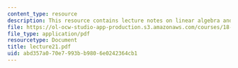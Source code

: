 ```yaml
---
content_type: resource
description: This resource contains lecture notes on linear algebra and T-duality.
file: https://ol-ocw-studio-app-production.s3.amazonaws.com/courses/18-969-topics-in-geometry-dirac-geometry-fall-2006/abd357a070e7993bb9806e0242364cb1_lecture21.pdf
file_type: application/pdf
resourcetype: Document
title: lecture21.pdf
uid: abd357a0-70e7-993b-b980-6e0242364cb1
---
```

